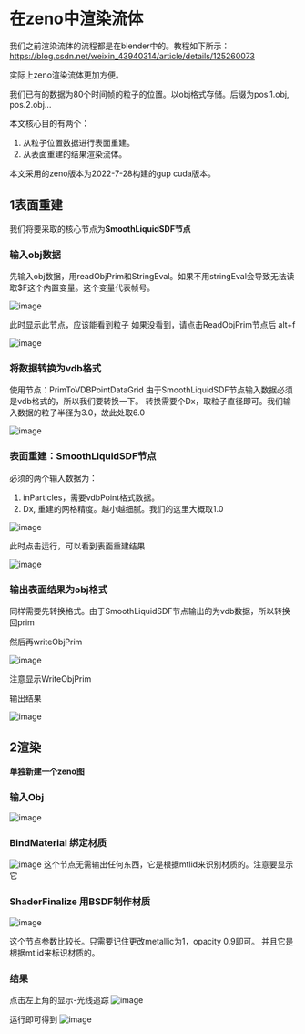 # 在zeno中渲染流体

我们之前渲染流体的流程都是在blender中的。教程如下所示：
https://blog.csdn.net/weixin_43940314/article/details/125260073

实际上zeno渲染流体更加方便。

我们已有的数据为80个时间帧的粒子的位置。以obj格式存储。后缀为pos.1.obj, pos.2.obj...

本文核心目的有两个：
1. 从粒子位置数据进行表面重建。
2. 从表面重建的结果渲染流体。

本文采用的zeno版本为2022-7-28构建的gup cuda版本。

## 1表面重建
我们将要采取的核心节点为**SmoothLiquidSDF节点**

### 输入obj数据
先输入obj数据，用readObjPrim和StringEval。如果不用stringEval会导致无法读取$F这个内置变量。这个变量代表帧号。

![image](https://user-images.githubusercontent.com/48758868/197704975-0ef2476c-0681-4333-a075-49fad1386cc9.png)


此时显示此节点，应该能看到粒子
如果没看到，请点击ReadObjPrim节点后 alt+f

![image](https://user-images.githubusercontent.com/48758868/197705146-c38a26cb-0fa5-45f7-a5c3-34615b38f777.png)

### 将数据转换为vdb格式
使用节点：PrimToVDBPointDataGrid
由于SmoothLiquidSDF节点输入数据必须是vdb格式的，所以我们要转换一下。
转换需要个Dx，取粒子直径即可。我们输入数据的粒子半径为3.0，故此处取6.0

![image](https://user-images.githubusercontent.com/48758868/197706082-d24fd94e-2fd5-4b78-91de-33a80214528d.png)

### 表面重建：SmoothLiquidSDF节点
必须的两个输入数据为：
1. inParticles，需要vdbPoint格式数据。
2. Dx, 重建的网格精度。越小越细腻。我们的这里大概取1.0


![image](https://user-images.githubusercontent.com/48758868/197706817-77f8d196-22ce-46a2-88bc-9fa2baace3f7.png)

此时点击运行，可以看到表面重建结果

![image](https://user-images.githubusercontent.com/48758868/197706875-ad27f22b-a205-4dbb-b75d-e4f81ff65802.png)


### 输出表面结果为obj格式
同样需要先转换格式。由于SmoothLiquidSDF节点输出的为vdb数据，所以转换回prim

然后再writeObjPrim

![image](https://user-images.githubusercontent.com/48758868/197707553-90b1165a-c947-4a32-bddd-90262a62b230.png)

注意显示WriteObjPrim

输出结果

![image](https://user-images.githubusercontent.com/48758868/197707761-718d854d-fd6c-4190-a4a9-8e7c4f4825f6.png)


## 2渲染

**单独新建一个zeno图**

### 输入Obj
![image](https://user-images.githubusercontent.com/48758868/197708175-508320c7-77a9-4f6c-a2c9-e595df29d1dd.png)
### BindMaterial 绑定材质
![image](https://user-images.githubusercontent.com/48758868/197708238-af1cdf18-9b47-4a30-87c8-7a1917c54484.png)
这个节点无需输出任何东西，它是根据mtlid来识别材质的。注意要显示它
### ShaderFinalize 用BSDF制作材质
![image](https://user-images.githubusercontent.com/48758868/197708502-042636a6-e362-40e7-8715-33ed47ce8a38.png)

这个节点参数比较长。只需要记住更改metallic为1，opacity 0.9即可。
并且它是根据mtlid来标识材质的。
### 结果
点击左上角的显示-光线追踪
![image](https://user-images.githubusercontent.com/48758868/197708772-199284a7-d509-4dcc-8aa6-8738285e2092.png)

运行即可得到
![image](https://user-images.githubusercontent.com/48758868/197708975-abb80ce8-b371-4750-b73a-f114d7915deb.png)


